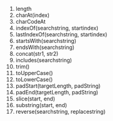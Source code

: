 1. length
2. charAt(index)
3. charCodeAt
4. indexOf(searchstring, startindex)
5. lastIndexOf(searchstring, startindex)
6. startsWith(searchstring)
7. endsWith(searchstring)
8. concat(str1, str2)
9. includes(searchstring)
10. trim()
11. toUpperCase()
12. toLowerCase()
13. padStart(targetLength, padString)
14. padEnd(targetLength, padString)
15. slice(start, end)
16. substring(start, end)
17. reverse(searchstring, replacestring)
